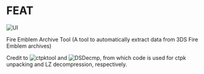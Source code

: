 # FEAT

![UI](http://i.imgur.com/ubLWZN2.png)

Fire Emblem Archive Tool (A tool to automatically extract data from 3DS Fire Emblem archives)

Credit to ![ctpktool](https://github.com/polaris-/ctpktool) and ![DSDecmp](https://github.com/einstein95/dsdecmp), from which code is used for ctpk unpacking and LZ decompression, respectively. 
